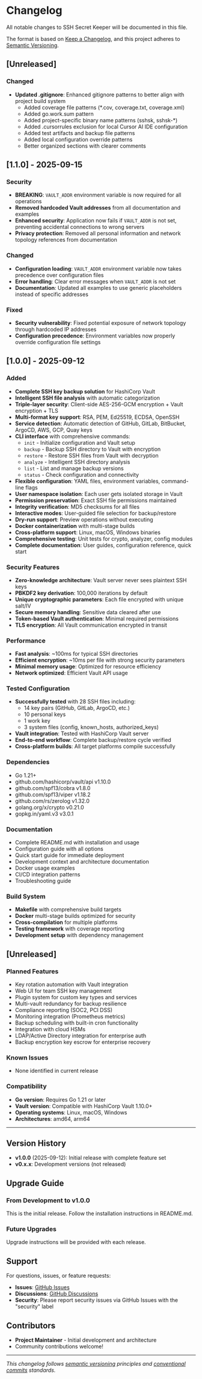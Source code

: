 # Changelog

All notable changes to SSH Secret Keeper will be documented in this file.

The format is based on [Keep a Changelog](https://keepachangelog.com/en/1.0.0/),
and this project adheres to [Semantic Versioning](https://semver.org/spec/v2.0.0.html).

## [Unreleased]

### Changed
- **Updated .gitignore**: Enhanced gitignore patterns to better align with project build system
  - Added coverage file patterns (*.cov, coverage.txt, coverage.xml)
  - Added go.work.sum pattern
  - Added project-specific binary name patterns (sshsk, sshsk-*)
  - Added .cursorrules exclusion for local Cursor AI IDE configuration
  - Added test artifacts and backup file patterns
  - Added local configuration override patterns
  - Better organized sections with clearer comments

## [1.1.0] - 2025-09-15

### Security
- **BREAKING**: `VAULT_ADDR` environment variable is now required for all operations
- **Removed hardcoded Vault addresses** from all documentation and examples
- **Enhanced security**: Application now fails if `VAULT_ADDR` is not set, preventing accidental connections to wrong servers
- **Privacy protection**: Removed all personal information and network topology references from documentation

### Changed
- **Configuration loading**: `VAULT_ADDR` environment variable now takes precedence over configuration files
- **Error handling**: Clear error messages when `VAULT_ADDR` is not set
- **Documentation**: Updated all examples to use generic placeholders instead of specific addresses

### Fixed
- **Security vulnerability**: Fixed potential exposure of network topology through hardcoded IP addresses
- **Configuration precedence**: Environment variables now properly override configuration file settings

## [1.0.0] - 2025-09-12

### Added
- **Complete SSH key backup solution** for HashiCorp Vault
- **Intelligent SSH file analysis** with automatic categorization
- **Triple-layer security**: Client-side AES-256-GCM encryption + Vault encryption + TLS
- **Multi-format key support**: RSA, PEM, Ed25519, ECDSA, OpenSSH
- **Service detection**: Automatic detection of GitHub, GitLab, BitBucket, ArgoCD, AWS, GCP, Quay keys
- **CLI interface** with comprehensive commands:
  - `init` - Initialize configuration and Vault setup
  - `backup` - Backup SSH directory to Vault with encryption
  - `restore` - Restore SSH files from Vault with decryption
  - `analyze` - Intelligent SSH directory analysis
  - `list` - List and manage backup versions
  - `status` - Check configuration and connectivity
- **Flexible configuration**: YAML files, environment variables, command-line flags
- **User namespace isolation**: Each user gets isolated storage in Vault
- **Permission preservation**: Exact SSH file permissions maintained
- **Integrity verification**: MD5 checksums for all files
- **Interactive modes**: User-guided file selection for backup/restore
- **Dry-run support**: Preview operations without executing
- **Docker containerization** with multi-stage builds
- **Cross-platform support**: Linux, macOS, Windows binaries
- **Comprehensive testing**: Unit tests for crypto, analyzer, config modules
- **Complete documentation**: User guides, configuration reference, quick start

### Security Features
- **Zero-knowledge architecture**: Vault server never sees plaintext SSH keys
- **PBKDF2 key derivation**: 100,000 iterations by default
- **Unique cryptographic parameters**: Each file encrypted with unique salt/IV
- **Secure memory handling**: Sensitive data cleared after use
- **Token-based Vault authentication**: Minimal required permissions
- **TLS encryption**: All Vault communication encrypted in transit

### Performance
- **Fast analysis**: ~100ms for typical SSH directories
- **Efficient encryption**: ~10ms per file with strong security parameters
- **Minimal memory usage**: Optimized for resource efficiency
- **Network optimized**: Efficient Vault API usage

### Tested Configuration
- **Successfully tested** with 28 SSH files including:
  - 14 key pairs (GitHub, GitLab, ArgoCD, etc.)
  - 10 personal keys
  - 1 work key
  - 3 system files (config, known_hosts, authorized_keys)
- **Vault integration**: Tested with HashiCorp Vault server
- **End-to-end workflow**: Complete backup/restore cycle verified
- **Cross-platform builds**: All target platforms compile successfully

### Dependencies
- Go 1.21+
- github.com/hashicorp/vault/api v1.10.0
- github.com/spf13/cobra v1.8.0
- github.com/spf13/viper v1.18.2
- github.com/rs/zerolog v1.32.0
- golang.org/x/crypto v0.21.0
- gopkg.in/yaml.v3 v3.0.1

### Documentation
- Complete README.md with installation and usage
- Configuration guide with all options
- Quick start guide for immediate deployment
- Development context and architecture documentation
- Docker usage examples
- CI/CD integration patterns
- Troubleshooting guide

### Build System
- **Makefile** with comprehensive build targets
- **Docker** multi-stage builds optimized for security
- **Cross-compilation** for multiple platforms
- **Testing framework** with coverage reporting
- **Development setup** with dependency management

## [Unreleased]

### Planned Features
- Key rotation automation with Vault integration
- Web UI for team SSH key management
- Plugin system for custom key types and services
- Multi-vault redundancy for backup resilience
- Compliance reporting (SOC2, PCI DSS)
- Monitoring integration (Prometheus metrics)
- Backup scheduling with built-in cron functionality
- Integration with cloud HSMs
- LDAP/Active Directory integration for enterprise auth
- Backup encryption key escrow for enterprise recovery

### Known Issues
- None identified in current release

### Compatibility
- **Go version**: Requires Go 1.21 or later
- **Vault version**: Compatible with HashiCorp Vault 1.10.0+
- **Operating systems**: Linux, macOS, Windows
- **Architectures**: amd64, arm64

---

## Version History

- **v1.0.0** (2025-09-12): Initial release with complete feature set
- **v0.x.x**: Development versions (not released)

## Upgrade Guide

### From Development to v1.0.0
This is the initial release. Follow the installation instructions in README.md.

### Future Upgrades
Upgrade instructions will be provided with each release.

## Support

For questions, issues, or feature requests:
- **Issues**: [GitHub Issues](https://github.com/rzago/sshsk/issues)
- **Discussions**: [GitHub Discussions](https://github.com/rzago/sshsk/discussions)
- **Security**: Please report security issues via GitHub Issues with the "security" label

## Contributors

- **Project Maintainer** - Initial development and architecture
- Community contributions welcome!

---

*This changelog follows [semantic versioning](https://semver.org/) principles and [conventional commits](https://conventionalcommits.org/) standards.*
